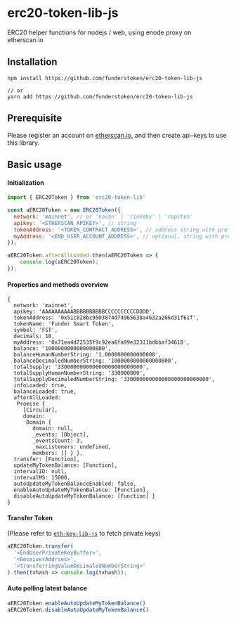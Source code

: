 # erc20-token-lib-js
ERC20 helper functions for nodejs / web, using enode proxy on etherscan.io

## Installation

```
npm install https://github.com/funderstoken/erc20-token-lib-js

// or
yarn add https://github.com/funderstoken/erc20-token-lib-js
```

## Prerequisite

Please register an account on [etherscan.io](https://etherscan.io), and then create api-keys to use this library.

## Basic usage

#### Initialization

```js
import { ERC20Token } from 'erc20-token-lib'

const aERC20Token = new ERC20Token({
  network: 'mainnet', // or 'kovan' | 'rinkeby' | 'ropsten'
  apikey: '<ETHERSCAN_APIKEY>', // string
  tokenAddress: '<TOKEN_CONTRACT_ADDRESS>', // address string with prefix 0x
  myAddress: '<END_USER_ACCOUNT_ADDRESS>', // optional, string with prefix 0x, if provided then also fetch user's token balance
});

aERC20Token.afterAllLoaded.then(aERC20Token => {
    console.log(aERC20Token);
});
```

#### Properties and methods overview

```
{ 
  network: 'mainnet',
  apikey: 'AAAAAAAAAABBBBBBBBBBCCCCCCCCCCDDDD',
  tokenAddress: '0x51c028bc9503874d74965638a4632a266d31f61f',
  tokenName: 'Funder Smart Token',
  symbol: 'FST',
  decimals: 18,
  myAddress: '0x71ea4d72535f9c92ea8fa99e32311bdbbaf34618',
  balance: '1000000000000000800',
  balanceHumanNumberString: '1.0000000000000008',
  balanceDecimaledNumberString: '1000000000000000800',
  totalSupply: '330000000000000000000000000',
  totalSupplyHumanNumberString: '330000000',
  totalSupplyDecimaledNumberString: '330000000000000000000000000',
  infoLoaded: true,
  balanceLoaded: true,
  afterAllLoaded:
   Promise {
     [Circular],
     domain:
      Domain {
        domain: null,
        _events: [Object],
        _eventsCount: 3,
        _maxListeners: undefined,
        members: [] } },
  transfer: [Function],
  updateMyTokenBalance: [Function],
  intervalID: null,
  intervalMS: 15000,
  autoUpdateMyTokenBalanceEnabled: false,
  enableAutoUpdateMyTokenBalance: [Function],
  disableAutoUpdateMyTokenBalance: [Function] }
}
```

#### Transfer Token

(Please refer to [`eth-key-lib-js`](https://github.com/funderstoken/eth-key-lib-js) to fetch private keys)

```js
aERC20Token.transfer(
  '<EndUserPrivateKeyBuffer>',
  '<ReceiverAddrses>',
  '<transferringValueDecimaledNumberString>'
).then(txhash => console.log(txhash));

```

#### Auto polling latest balance

```js
aERC20Token.enableAutoUpdateMyTokenBalance()
aERC20Token.disableAutoUpdateMyTokenBalance()

```
